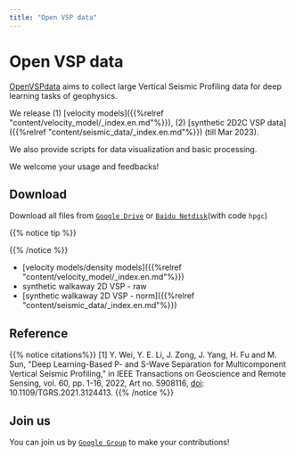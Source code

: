 ```yaml
---
title: "Open VSP data"
---
```


# Open VSP data
[OpenVSPdata](https://weiyw16.github.io/) aims to collect large Vertical Seismic Profiling data for deep learning tasks of geophysics. 

We release (1) [velocity models]({{%relref "content/velocity_model/_index.en.md"%}}), (2) [synthetic 2D2C VSP data]({{%relref "content/seismic_data/_index.en.md"%}}) (till Mar 2023). 

We also provide scripts for data visualization and basic processing. 

We welcome your usage and feedbacks!


## Download 
Download all files from [`Google Drive`](https://drive.google.com/drive/folders/1J1UI__lw1BjUFeBrUA4ms6QqOXoB5HGS?usp=sharing) or [`Baidu Netdisk`](https://pan.baidu.com/s/1xR0sFMzBbdXmg7mf4VPMwQ?pwd=hpgc)(with code `hpgc`)

{{% notice tip %}}

{{% /notice %}}

* [velocity models/density models]({{%relref "content/velocity_model/_index.en.md"%}}) 
* synthetic walkaway 2D VSP - raw
* [synthetic walkaway 2D VSP - norm]({{%relref "content/seismic_data/_index.en.md"%}}) 

<!-- ![Screenshot](https://github.com/matcornic/hugo-theme-learn/raw/master/images/screenshot.png?width=40pc&classes=shadow) -->

## Reference
<!-- {{% notice citations%}}
@ARTICLE{PSnet,\
  author={Wei, Yanwen and Li, Yunyue Elita and Zong, Jingjing and Yang, Jizhong and Fu, Haohuan and Sun, Mengyao},\
  journal={IEEE Transactions on Geoscience and Remote Sensing}, \
  title={Deep Learning-Based P- and S-Wave Separation for Multicomponent Vertical Seismic Profiling}, \
  year={2022},\
  volume={60},\
  number={},\
  pages={1-16},\
  doi={10.1109/TGRS.2021.3124413}}
{{% /notice %}} -->

{{% notice citations%}}
[1] Y. Wei, Y. E. Li, J. Zong, J. Yang, H. Fu and M. Sun, "Deep Learning-Based P- and S-Wave Separation for Multicomponent Vertical Seismic Profiling," in IEEE Transactions on Geoscience and Remote Sensing, vol. 60, pp. 1-16, 2022, Art no. 5908116, [doi](https://doi.org/10.1109/TGRS.2021.3124413): 10.1109/TGRS.2021.3124413. 
{{% /notice %}}

## Join us

You can join us by [`Google Group`](https://groups.google.com/g/openvspdata) to make your contributions!
